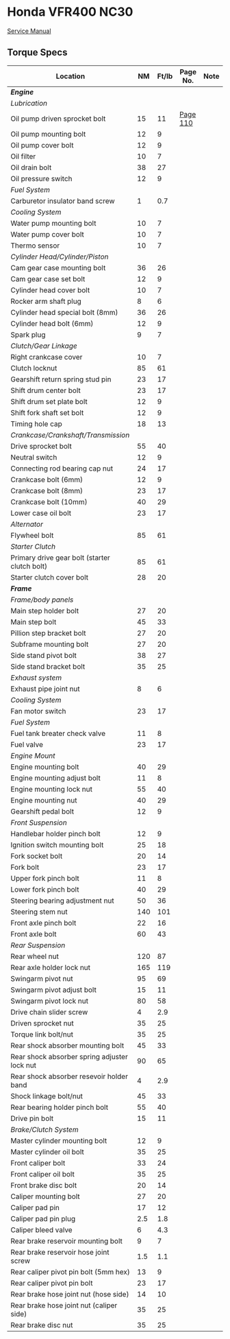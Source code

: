 # Honda VFR400 NC30

[Service Manual](./NC30_Service_Manual.pdf)

## Torque Specs

| **Location**                                  | **NM** | **Ft/lb** | **Page No.** | **Note** |
|-----------------------------------------------|--------|-----------|--------------|----------|
| ***Engine***                                  |        |           |              |
| *Lubrication*                                 |        |           |              |
| Oil pump driven sprocket bolt                 | 15     | 11        | [Page 110][github-raw] |
| Oil pump mounting bolt                        | 12     | 9         |              |
| Oil pump cover bolt                           | 12     | 9         |              |
| Oil filter                                    | 10     | 7         |              |
| Oil drain bolt                                | 38     | 27        |              |
| Oil pressure switch                           | 12     | 9         |              |
| *Fuel System*                                 |        |           |              |
| Carburetor insulator band screw               | 1      | 0.7       |              |
| *Cooling System*                              |        |           |              |
| Water pump mounting bolt                      | 10     | 7         |              |
| Water pump cover bolt                         | 10     | 7         |              |
| Thermo sensor                                 | 10     | 7         |              |
| *Cylinder Head/Cylinder/Piston*               |        |           |              |
| Cam gear case mounting bolt                   | 36     | 26        |              |
| Cam gear case set bolt                        | 12     | 9         |              |
| Cylinder head cover bolt                      | 10     | 7         |              |
| Rocker arm shaft plug                         | 8      | 6         |              |
| Cylinder head special bolt (8mm)              | 36     | 26        |              |
| Cylinder head bolt (6mm)                      | 12     | 9         |              |
| Spark plug                                    | 9      | 7         |              |
| *Clutch/Gear Linkage*                         |        |           |              |
| Right crankcase cover                         | 10     | 7         |              |
| Clutch locknut                                | 85     | 61        |              |
| Gearshift return spring stud pin              | 23     | 17        |              |
| Shift drum center bolt                        | 23     | 17        |              |
| Shift drum set plate bolt                     | 12     | 9         |              |
| Shift fork shaft set bolt                     | 12     | 9         |              |
| Timing hole cap                               | 18     | 13        |              |
| *Crankcase/Crankshaft/Transmission*           |        |           |              |
| Drive sprocket bolt                           | 55     | 40        |              |
| Neutral switch                                | 12     | 9         |              |
| Connecting rod bearing cap nut                | 24     | 17        |              |
| Crankcase bolt (6mm)                          | 12     | 9         |              |
| Crankcase bolt (8mm)                          | 23     | 17        |              |
| Crankcase bolt (10mm)                         | 40     | 29        |              |
| Lower case oil bolt                           | 23     | 17        |              |
| *Alternator*                                  |        |           |              |
| Flywheel bolt                                 | 85     | 61        |              |
| *Starter Clutch*                              |        |           |              |
| Primary drive gear bolt (starter clutch bolt) | 85     | 61        |              |
| Starter clutch cover bolt                     | 28     | 20        |              |
| ***Frame***                                   |        |           |              |
| *Frame/body panels*                           |        |           |              |
| Main step holder bolt                         | 27     | 20        |              |
| Main step bolt                                | 45     | 33        |              |
| Pillion step bracket bolt                     | 27     | 20        |              |
| Subframe mounting bolt                        | 27     | 20        |              |
| Side stand pivot bolt                         | 38     | 27        |              |
| Side stand bracket bolt                       | 35     | 25        |              |
| *Exhaust system*                              |        |           |              |
| Exhaust pipe joint nut                        | 8      | 6         |              |
| *Cooling System*                              |        |           |              |
| Fan motor switch                              | 23     | 17        |              |
| *Fuel System*                                 |        |           |              |
| Fuel tank breater check valve                 | 11     | 8         |              |
| Fuel valve                                    | 23     | 17        |              |
| *Engine Mount*                                |        |           |              |
| Engine mounting bolt                          | 40     | 29        |              |
| Engine mounting adjust bolt                   | 11     | 8         |              |
| Engine mounting lock nut                      | 55     | 40        |              |
| Engine mounting nut                           | 40     | 29        |              |
| Gearshift pedal bolt                          | 12     | 9         |              |
| *Front Suspension*                            |        |           |              |
| Handlebar holder pinch bolt                   | 12     | 9         |              |
| Ignition switch mounting bolt                 | 25     | 18        |              |
| Fork socket bolt                              | 20     | 14        |              |
| Fork bolt                                     | 23     | 17        |              |
| Upper fork pinch bolt                         | 11     | 8         |              |
| Lower fork pinch bolt                         | 40     | 29        |              |
| Steering bearing adjustment nut               | 50     | 36        |              |
| Steering stem nut                             | 140    | 101       |              |
| Front axle pinch bolt                         | 22     | 16        |              |
| Front axle bolt                               | 60     | 43        |              |
| *Rear Suspension*                             |        |           |              |
| Rear wheel nut                                | 120    | 87        |              |
| Rear axle holder lock nut                     | 165    | 119       |              |
| Swingarm pivot nut                            | 95     | 69        |              |
| Swingarm pivot adjust bolt                    | 15     | 11        |              |
| Swingarm pivot lock nut                       | 80     | 58        |              |
| Drive chain slider screw                      | 4      | 2.9       |              |
| Driven sprocket nut                           | 35     | 25        |              |
| Torque link bolt/nut                          | 35     | 25        |              |
| Rear shock absorber mounting bolt             | 45     | 33        |              |
| Rear shock absorber spring adjuster lock nut  | 90     | 65        |              |
| Rear shock absorber resevoir holder band      | 4      | 2.9       |              |
| Shock linkage bolt/nut                        | 45     | 33        |              |
| Rear bearing holder pinch bolt                | 55     | 40        |              |
| Drive pin bolt                                | 15     | 11        |              |
| *Brake/Clutch System*                         |        |           |              |
| Master cylinder mounting bolt                 | 12     | 9         |              |
| Master cylinder oil bolt                      | 35     | 25        |              |
| Front caliper bolt                            | 33     | 24        |              |
| Front caliper oil bolt                        | 35     | 25        |              |
| Front brake disc bolt                         | 20     | 14        |              |
| Caliper mounting bolt                         | 27     | 20        |              |
| Caliper pad pin                               | 17     | 12        |              |
| Caliper pad pin plug                          | 2.5    | 1.8       |              |
| Caliper bleed valve                           | 6      | 4.3       |              |
| Rear brake reservoir mounting bolt            | 9      | 7         |              |
| Rear brake reservoir hose joint screw         | 1.5    | 1.1       |              |
| Rear caliper pivot pin bolt (5mm hex)         | 13     | 9         |              |
| Rear caliper pivot pin bolt                   | 23     | 17        |              |
| Rear brake hose joint nut (hose side)         | 14     | 10        |              |
| Rear brake hose joint nut (caliper side)      | 35     | 25        |              |
| Rear brake disc nut                           | 35     | 25        |              |

[github-raw]: https://raw.githubusercontent.com/ollie-galbraith/RVF400-Service-Manual/main/VFR400%20(NC30)/NC30_Service_Manual.pdf